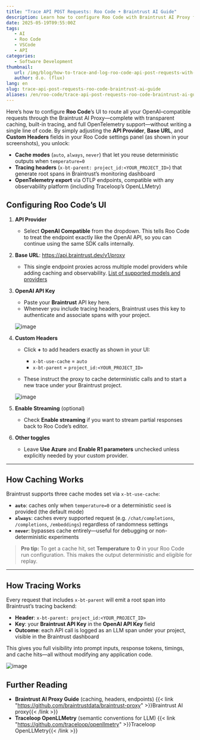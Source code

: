 ```yaml
---
title: "Trace API POST Requests: Roo Code + Braintrust AI Guide"
description: Learn how to configure Roo Code with Braintrust AI Proxy for enhanced API request tracing, caching, and OpenTelemetry monitoring - a step-by-step implementation guide.
date: 2025-05-19T09:55:00Z
tags:
   - AI
   - Roo Code
   - VSCode
   - API
categories:
   - Software Development
thumbnail:
   url: /img/blog/how-to-trace-and-log-roo-code-api-post-requests-with-braintrust-ai-proxy.jpg
   author: d.o. (flux)
lang: en
slug: trace-api-post-requests-roo-code-braintrust-ai-guide
aliases: /en/roo-code/trace-api-post-requests-roo-code-braintrust-ai-guide
---
```


Here’s how to configure **Roo Code**’s UI to route all your OpenAI–compatible requests through the Braintrust AI Proxy—complete with transparent caching, built-in tracing, and full OpenTelemetry support—without writing a single line of code. By simply adjusting the **API Provider**, **Base URL**, and **Custom Headers** fields in your Roo Code settings panel (as shown in your screenshots), you unlock:

* **Cache modes** (`auto`, `always`, `never`) that let you reuse deterministic outputs when `temperature=0`
* **Tracing headers** (`x-bt-parent: project_id:<YOUR_PROJECT_ID>`) that generate root spans in Braintrust’s monitoring dashboard
* **OpenTelemetry export** via OTLP endpoints, compatible with any observability platform (including Traceloop’s OpenLLMetry)

## Configuring Roo Code’s UI

1. **API Provider**

   * Select **OpenAI Compatible** from the dropdown. This tells Roo Code to treat the endpoint exactly like the OpenAI API, so you can continue using the same SDK calls internally.

2. **Base URL**: https://api.braintrust.dev/v1/proxy

   * This single endpoint proxies across multiple model providers while adding caching and observability. [List of supported models and providers](https://www.braintrust.dev/docs/guides/proxy?utm_source=chatgpt.com#list-of-supported-models-and-providers)

3. **OpenAI API Key**

   * Paste your **Braintrust** API key here.
   * Whenever you include tracing headers, Braintrust uses this key to authenticate and associate spans with your project.

   ![image](./img/blog/RooCodeBraintrustTraceCacheConfiguration.png)

4. **Custom Headers**

   * Click **+** to add headers exactly as shown in your UI:

     * `x-bt-use-cache` = `auto`
     * `x-bt-parent` = `project_id:<YOUR_PROJECT_ID>`
   * These instruct the proxy to cache deterministic calls and to start a new trace under your Braintrust project.

   ![image](./img/blog/BraintrustProjectId.png)

5. **Enable Streaming** (optional)

   * Check **Enable streaming** if you want to stream partial responses back to Roo Code’s editor.

6. **Other toggles**

   * Leave **Use Azure** and **Enable R1 parameters** unchecked unless explicitly needed by your custom provider.

---

## How Caching Works

Braintrust supports three cache modes set via `x-bt-use-cache`:

* **`auto`**: caches only when `temperature=0` or a deterministic `seed` is provided (the default mode)
* **`always`**: caches every supported request (e.g. `/chat/completions`, `/completions`, `/embeddings`) regardless of randomness settings
* **`never`**: bypasses cache entirely—useful for debugging or non-deterministic experiments

> **Pro tip:** To get a cache hit, set **Temperature** to **0** in your Roo Code run configuration. This makes the output deterministic and eligible for replay.

---

## How Tracing Works

Every request that includes `x-bt-parent` will emit a root span into Braintrust’s tracing backend:

* **Header**: `x-bt-parent: project_id:<YOUR_PROJECT_ID>`
* **Key**: your **Braintrust API Key** in the **OpenAI API Key** field
* **Outcome**: each API call is logged as an LLM span under your project, visible in the Braintrust dashboard

This gives you full visibility into prompt inputs, response tokens, timings, and cache hits—all without modifying any application code.

![image](./img/blog/BraintrustRooCodeChatTrace.png)

## Further Reading

* **Braintrust AI Proxy Guide** (caching, headers, endpoints) {{< link "https://github.com/braintrustdata/braintrust-proxy" >}}Braintrust AI proxy{{< /link >}}
* **Traceloop OpenLLMetry** (semantic conventions for LLM) {{< link "https://github.com/traceloop/openllmetry" >}}Traceloop OpenLLMetry{{< /link >}}
